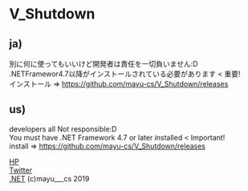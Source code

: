 # V_Shutdown

## ja)
別に何に使ってもいいけど開発者は責任を一切負いません:D  
.NETFramewor4.7以降がインストールされている必要があります < 重要!  
インストール => https://github.com/mayu-cs/V_Shutdown/releases

## us)
developers all Not responsible:D  
You must have .NET Framework 4.7 or later installed < Important!  
install => https://github.com/mayu-cs/V_Shutdown/releases


[HP](http://mayu-cs.xyz)   
[Twitter](https://twitter.com/mayu___cs)  
[.NET](https://dotnet.microsoft.com/download)
(c)mayu___cs 2019

